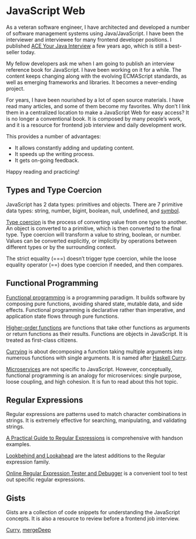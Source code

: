 # JavaScript Web
As a veteran software engineer, I have architected and developed a number of software management systems using Java/JavaScript. I have been the interviewer and interviewee for many frontend developer positions. I published [ACE Your Java Interview](https://www.amazon.com/ACE-Your-Java-Interview-Jennifer/dp/1484104935/ref=tmm_pap_swatch_0?_encoding=UTF8&qid=1566344263&sr=1-9) a few years ago, which is still a best-seller today.

My fellow developers ask me when I am going to publish an interview reference book for JavaScript. I have been working on it for a while. The content keeps changing along with the evolving ECMAScript standards, as well as emerging frameworks and libraries. It becomes a never-ending project.

For years, I have been nourished by a lot of open source materials. I have read many articles, and some of them become my favorites. Why don’t I link them in a centralized location to make a JavaScript Web for easy access? It is no longer a conventional book. It is composed by many people’s work, and it is a resource for frontend job interview and daily development work.

This provides a number of advantages: 

*	It allows constantly adding and updating content.
*	It speeds up the writing process.
*	It gets on-going feedback. 

Happy reading and practicing!


## Types and Type Coercion 
JavaScript has 2 data types: primitives and objects.
There are 7 primitive data types: string, number, bigint, boolean, null, undefined, and [symbol](https://hacks.mozilla.org/2015/06/es6-in-depth-symbols/).

[Type coercion](https://medium.freecodecamp.org/js-type-coercion-explained-27ba3d9a2839) is the process of converting value from one type to another. An object is converted to a primitive, which is then converted to the final type. Type coercion will transform a value to string, boolean, or number. Values can be converted explicitly, or implicitly by operations between different types or by the surrounding context. 

The strict equality (===) doesn’t trigger type coercion, while the loose equality operator (==) does type coercion if needed, and then compares.

## Functional Programming
[Functional programming](https://medium.com/javascript-scene/master-the-javascript-interview-what-is-functional-programming-7f218c68b3a0) is a programming paradigm. It builds software by composing pure functions, avoiding shared state, mutable data, and side effects. Functional programming is declarative rather than imperative, and application state flows through pure functions.

[Higher-order functions](https://dev.to/damcosset/higher-order-functions-in-javascript-4j8b) are functions that take other functions as arguments or return functions as their results. Functions are objects in JavaScript. It is treated as first-class citizens.

[Currying](https://codeburst.io/perpetual-currying-in-javascript-5ae1c749adc5) is about decomposing a function taking multiple arguments into numerous functions with single arguments.
It is named after [Haskell Curry](https://en.wikipedia.org/wiki/Haskell_Curry).

[Microservices](https://medium.engineering/microservice-architecture-at-medium-9c33805eb74f) are not specific to JavaScript. However, conceptually, functional programming is an analogy for microservices: single purpose, loose coupling, and high cohesion. It is fun to read about this hot topic.

## Regular Expressions
Regular expressions are patterns used to match character combinations in strings. It is extremely effective for searching, manipulating, and validating strings.

[A Practical Guide to Regular Expressions](https://blog.bitsrc.io/a-beginners-guide-to-regular-expressions-regex-in-javascript-9c58feb27eb4) is comprehensive with handson examples.

[Lookbehind and Lookahead](https://itnext.io/whats-new-in-javascript-google-i-o-2019-summary-d16bd2308412) are the latest additions to the Regular expression family.
 
[Online Regular Expression Tester and Debugger](https://regex101.com/) is a convenient tool to test out specific regular expressions.

## Gists
Gists are a collection of code snippets for understanding the JavaScript concepts. It is also a resource to review before a frontend job interview.

[Curry](https://gist.github.com/JenniferFuBook/b4e0d9a4bf2c2ce2da930208525e0cca), [mergeDeep](https://gist.github.com/JenniferFuBook/26afd67cc269e48aad28fff40176e698)
